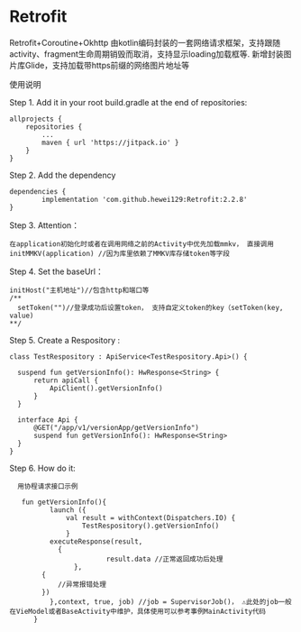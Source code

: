 # Retrofit
Retrofit+Coroutine+Okhttp 由kotlin编码封装的一套网络请求框架，支持跟随activity、fragment生命周期销毁而取消，支持显示loading加载框等. 
新增封装图片库Glide，支持加载带https前缀的网络图片地址等

使用说明

Step 1. Add it in your root build.gradle at the end of repositories:

	allprojects {
		repositories {
			...
			maven { url 'https://jitpack.io' }
		}
	}
	
Step 2. Add the dependency

	dependencies {
	        implementation 'com.github.hewei129:Retrofit:2.2.8'
	}
	
Step 3. Attention：

	在application初始化时或者在调用网络之前的Activity中优先加载mmkv， 直接调用initMMKV(application) //因为库里依赖了MMKV库存储token等字段
	
Step 4. Set the baseUrl：
	
	initHost("主机地址")//包含http和端口等
	/**
	  setToken("")//登录成功后设置token， 支持自定义token的key（setToken(key, value)
	**/

Step 5. Create a Respository :

    class TestRespository : ApiService<TestRespository.Api>() {

      suspend fun getVersionInfo(): HwResponse<String> {
          return apiCall {
              ApiClient().getVersionInfo()
          }
      }

      interface Api {
          @GET("/app/v1/versionApp/getVersionInfo")
          suspend fun getVersionInfo(): HwResponse<String>
      }
    }
    
Step 6. How do it:
      
      用协程请求接口示例
       
       fun getVersionInfo(){
              launch ({
                  val result = withContext(Dispatchers.IO) {
                      TestRespository().getVersionInfo()
                  }
              executeResponse(result, 
	      		{
                      		result.data //正常返回成功后处理
                  	}, 
			{
				//异常报错处理
		  	})
              },context, true, job) //job = SupervisorJob()， ⚠️此处的job一般在VieModel或者BaseActivity中维护，具体使用可以参考事例MainActivity代码
          }
       


